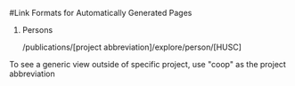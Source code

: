 #Link Formats for Automatically Generated Pages

1. Persons

	/publications/[project abbreviation]/explore/person/[HUSC]

To see a generic view outside of specific project, use "coop" as the project abbreviation



